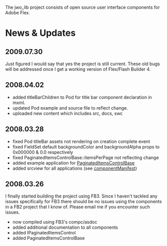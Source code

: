 The jwo\_lib project consists of open source user interface components for Adobe Flex.

# News & Updates #

## **2009.07.30** ##
Just figured I would say that yes the project is still current.  These old bugs will be addressed once I get a working version of Flex/Flash Builder 4.

## **2008.04.02** ##
  * added titleBarChildren to Pod for title bar component declaration in mxml.
  * updated Pod example and source file to reflect change.
  * uploaded new content which includes src, docs, swc

## **2008.03.28** ##
  * fixed Pod titleBar assets not rendering on creation complete event
  * fixed FieldSet default backgroundColor and backgroundAlpha props to 0x000000 & 0.0 respectively
  * fixed PaginatedItemsControlBase::itemsPerPage not reflecting change
  * added example application for [PaginatedItemsControlBase](http://jwopitz-lib.googlecode.com/svn/examples/examples/PaginatedItemsControlApplication.html)
  * added srcview for all applications (see [componentManifest](http://code.google.com/p/jwopitz-lib/wiki/componentManifest))

## **2008.03.26** ##
I finally started building the project using FB3.  Since I haven't tackled any issues specifically for FB3 there should be no issues using the components in a FB2 project that I know of.  Please email me if you encounter such issues.

  * now compiled using FB3's compc/asdoc
  * added additional documentation to all components
  * added IPaginatedItemsControl
  * added PaginatedItemsControlBase
